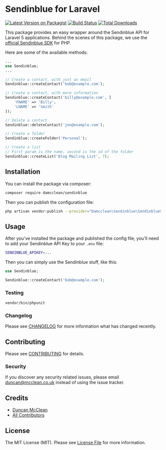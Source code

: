 # Sendinblue for Laravel

[![Latest Version on Packagist](https://img.shields.io/packagist/v/damcclean/laravel-sendinblue.svg?style=flat-square)](https://packagist.org/packages/damcclean/laravel-sendinblue)
[![Build Status](https://img.shields.io/travis/damcclean/laravel-sendinblue/master.svg?style=flat-square)](https://travis-ci.org/damcclean/laravel-sendinblue)
[![Total Downloads](https://img.shields.io/packagist/dt/damcclean/laravel-sendinblue.svg?style=flat-square)](https://packagist.org/packages/damcclean/laravel-sendinblue)

This package provides an easy wrapper around the Sendinblue API for Laravel 5 applications. Behind the scenes of this package, we use the [official Sendinblue SDK](https://github.com/sendinblue/APIv3-php-library/tree/master/docs/Api) for PHP.

Here are some of the available methods:

```php
...
use Sendinblue;
...

// Create a contact, with just an email
Sendinblue::createContact('bob@example.com');

// Create a contact, with more information
Sendinblue::createContact('billy@example.com', [
    'FNAME' => 'Billy',
    'LNAME' => 'Smith'
]);

// Delete a contact
Sendinblue::deleteContact('jen@example.com');

// Create a folder
Sendinblue::createFolder('Personal');

// Create a list
// First param is the name, second is the id of the folder
Sendinblue::createList('Blog Mailing List', 7);
```

## Installation

You can install the package via composer:

```bash
composer require damcclean/sendinblue
```

Then you can publish the configuration file:

```bash
php artisan vendor:publish --provider="Damcclean\Sendinblue\SendinblueServiceProvider"
```

## Usage

After you've installed the package and published the config file, you'll need to add your Sendinblue API Key to your `.env` file:

```bash
SENDINBLUE_APIKEY=...
```

Then you can simply use the Sendinblue stuff, like this:

``` php
use Sendinblue;

Sendinblue::createContact('bob@example.com');
```

### Testing

``` bash
vendor/bin/phpunit
```

### Changelog

Please see [CHANGELOG](CHANGELOG.md) for more information what has changed recently.

## Contributing

Please see [CONTRIBUTING](CONTRIBUTING.md) for details.

### Security

If you discover any security related issues, please email duncan@mcclean.co.uk instead of using the issue tracker.

## Credits

- [Duncan McClean](https://github.com/damcclean)
- [All Contributors](../../contributors)

## License

The MIT License (MIT). Please see [License File](LICENSE.md) for more information.